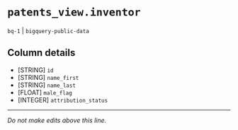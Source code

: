 # `patents_view.inventor`
`bq-1` | `bigquery-public-data`

## Column details
* [STRING]    `id`
* [STRING]    `name_first`
* [STRING]    `name_last`
* [FLOAT]     `male_flag`
* [INTEGER]   `attribution_status`

-------------------------------------------------------------------------------
*Do not make edits above this line.*
